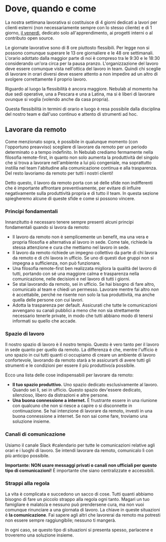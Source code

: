 # Dove, quando e come

La nostra settimana lavorativa si costituisce di 4 giorni dedicati a lavori per clienti esterni (non
necessariamente sempre con lo stesso cliente) e di 1 giorno,
[il venerdì](https://github.com/nebulab/playbook/blob/master/crescita-personale/venerdi.md), dedicato
solo all'apprendimento, ai progetti interni o al contributo open source.

Le giornate lavorative sono di 8 ore piuttosto flessibili. Per legge non si possono comunque
superare le 13 ore giornaliere e le 48 ore settimanali. L'orario adottato dalla maggior parte
di noi è compreso tra le 9:30 e le 18:30 considerando un'ora circa per la pausa pranzo.
L'organizzazione del lavoro deve essere comunque vista nell'ottica del lavoro in team.
Quindi chi sceglie di lavorare in orari diversi deve essere attento a non impedire ad un
altro di svolgere correttamente il proprio lavoro.

Riguardo al luogo la flessibilità è ancora maggiore. Nebulab al momento ha due sedi operative, una a
Pescara e una a Latina, ma si è liberi di lavorare ovunque si voglia (volendo anche da casa
propria).

Questa flessibilità in termini di orario e luogo è resa possibile dalla disciplina del nostro team e
dall'uso continuo e attento di strumenti ad hoc.

## Lavorare da remoto

Come menzionato sopra, è possibile in qualunque momento (con l'opportuno preavviso) scegliere di
lavorare da remoto per un periodo determinato o a tempo indefinito. In Nebulab crediamo fermamente 
nella filosofia remote-first, in quanto non solo aumenta la produttività del singolo che si trova a 
lavorare nell'ambiente a lui più congeniale, ma soprattutto instilla nel team l'abitudine alla 
comunicazione continua e alla trasparenza. Del resto lavoriamo da remoto per tutti i nostri clienti!

Detto questo, il lavoro da remoto porta con sé delle sfide non indifferenti che è importante 
affrontare preventivamente, per evitare di influire negativamente sulla produttività propria e di 
tutto il team. In questa sezione spiegheremo alcune di queste sfide e come si possono vincere.

### Principi fondamentali

Innanzitutto è necessaro tenere sempre presenti alcuni principi fondamentali quando si lavora da
remoto:

- Il lavoro da remoto non è semplicemente un benefit, ma una vera e propria filosofia e alternativa
  al lavoro in sede. Come tale, richiede la stessa attenzione e cura che mettiamo nel lavoro in sede.
- Il lavoro da remoto richiede un impegno collettivo da parte di chi lavora da remoto e di chi lavora
  in ufficio. Se uno di questi due gruppi non si impegna a sufficienza, non può funzionare.
- Una filosofia remote-first ben realizzata migliora la qualità del lavoro di tutti, portando con sé
  una maggiore calma e trasparenza nella comunicazione, nelle decisioni e nel lavoro di tutti i giorni.
- Se stai lavorando da remoto, sei in ufficio. Se hai bisogno di fare altro, comunicalo al team e chiedi
  un permesso. Lavorare mentre fai altro _non_ è accettabile, perché ne risente non solo la tua produttività,
  ma anche quella delle persone con cui lavori.
- Adotta la trasparenza per default. Assicurati che tutte le comunicazioni avvengano su canali pubblici a
  meno che non sia strettamente necessario tenerle private, in modo che tutti abbiano modo di tenersi
  informati su quello che accade.

### Spazio di lavoro

Il nostro spazio di lavoro è il nostro tempio. Questo è vero tanto per il lavoro in sede quanto per 
quello da remoto. La differenza è che, mentre l'ufficio è uno spazio in cui tutti quanti ci occupiamo
di creare un ambiente di lavoro confortevole, lavorando da remoto starà a te assicurarti di avere tutti
gli strumenti e le condizioni per essere il più produttivo/a possibile.

Ecco una lista delle cose indispensabili per lavorare da remoto:

- **Il tuo spazio produttivo.** Uno spazio dedicato esclusivamente al lavoro. Quando sei lì, sei in 
  ufficio. Questo spazio dev'essere dedicato, silenzioso, libero da distrazioni e altre persone.
- **Una buona connessione a internet.** È frustrante essere in una riunione con qualcuno che non si 
  riesce a capire o si disconnette in continuazione. Se hai intenzione di lavorare da remoto, 
  investi in una buona connessione a internet. Se non sai come fare, troviamo una soluzione insieme.

### Canali di comunicazione

Usiamo il canale Slack #calendario per tutte le comunicazioni relative agli orari e i luoghi di 
lavoro. Se intendi lavorare da remoto, comunicalo lì con più anticipo possibile.
 
**Importante: NON usare messaggi privati o canali non ufficiali per questo tipo di comunicazioni!**
È importante che siano centralizzate e accessibili.

### Strappi alla regola

La vita è complicata e succedono un sacco di cose. Tutti quanti abbiamo bisogno di fare un piccolo 
strappo alla regola ogni tanto. Magari un tuo famigliare è malato/a e nessuno può prendersene cura, 
ma non vuoi comunque rinunciare a una giornata di lavoro. La chiave in queste situazioni è **la 
comunicazione**. Fai sapere agli altri che lavorerai da remoto ma potresti non essere sempre 
raggiungibile; nessuno ti mangerà.

In ogni caso, se questo tipo di situazioni si presenta spesso, parlacene e troveremo una soluzione 
insieme.
